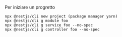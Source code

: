 Per iniziare un progretto

```
npx @nestjs/cli new project (package manager yarn)
npx @nestjs/cli g module foo
npx @nestjs/cli g service foo --no-spec
npx @nestjs/cli g controller foo --no-spec
```